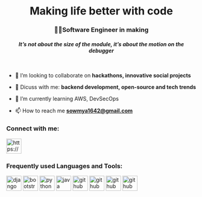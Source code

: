 <h1 align="center">Making life better with code</h1>
<h3 align="center">👩‍💻Software Engineer in making</h3>

 <h4 align="center"><em>It’s not about the size of the module, it’s about the motion on the debugger</em></h4>
 
 &nbsp;

- 👯 I’m looking to collaborate on **hackathons, innovative social projects**

- 💬 Dicuss with me: **backend development, open-source and tech trends**

- 🌱 I’m currently learning AWS, DevSecOps

- 📫 How to reach me **sowmya1642@gmail.com**

<h3 align="left">Connect with me:</h3>
<p align="left">
<a href="https://www.linkedin.com/in/sowmya1642/" target="blank"><img align="center" src="https://cdn.jsdelivr.net/npm/simple-icons@3.0.1/icons/linkedin.svg" alt="https://www.linkedin.com/in/sowmya1642/" height="40" width="40" /></a>
</p>


<h3 align="left">Frequently used Languages and Tools:</h3>

[<img src='https://cdn.jsdelivr.net/npm/simple-icons@3.0.1/icons/django.svg' alt='django' height='40'>](https://www.djangoproject.com/) [<img src='https://cdn.jsdelivr.net/npm/simple-icons@3.0.1/icons/bootstrap.svg' alt='bootstrap' height='40'>](https://getbootstrap.com/) [<img src='https://cdn.jsdelivr.net/npm/simple-icons@3.0.1/icons/python.svg' alt='python' height='40'>](https://www.python.org/)  [<img src='https://cdn.jsdelivr.net/npm/simple-icons@3.0.1/icons/java.svg' alt='java' height='40'>](https://www.java.com/en/)   [<img src='https://cdn.jsdelivr.net/npm/simple-icons@3.0.1/icons/mysql.svg' alt='github' height='40'>](https://github.com/sowmya-hub) [<img src='https://cdn.jsdelivr.net/npm/simple-icons@3.0.1/icons/sqlite.svg' alt='github' height='40'>](https://github.com/sowmya-hub) [<img src='https://cdn.jsdelivr.net/npm/simple-icons@3.0.1/icons/gitpod.svg' alt='github' height='40'>](https://github.com/sowmya-hub) [<img src='https://cdn.jsdelivr.net/npm/simple-icons@3.0.1/icons/heroku.svg' alt='github' height='40'>](https://github.com/sowmya-hub)
